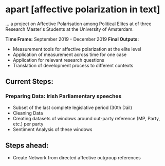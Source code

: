 # apart [affective polarization in text]
... a project on Affective Polarisation among Political Elites at of three Research Master's Students at the University of Amsterdam.

__Time Frame:__ September 2019 - December 2019
__Final Outputs:__ 
* Measurement tools for affective polarization at the elite level
* Application of measurement across time for one case
* Application for relevant research questions
* Translation of development process to different contexts

## Current Steps:
### Preparing Data: Irish Parliamentary speeches
* Subset of the last complete legislative period (30th Dáil)
* Cleaning Data
* Creating datasets of windows around out-party reference (MP, Party, etc.) per party
* Sentiment Analysis of these windows

## Steps ahead:
* Create Network from directed affective outgroup references